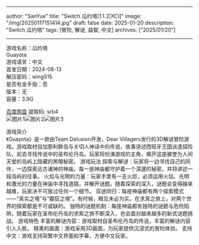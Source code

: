 
---
author: "SanYue"
title: "Switch 瓜约塔[1.1.2|XCI]"
image: "/img/20250117151414.jpg"
draft: false
date: 2025-01-20
description: "Switch 瓜约塔"
tags: [冒险, 解谜, 益智, 中文]
archives: ["2025/01/20"]

---

游戏名称：瓜约塔   
Guayota    
游戏语言：中文  
首发日期：2024-08-13  
解压密码：wing515  
是否有金手指：否  
版本：无   
容量：3.9G

[百度网盘](https://pan.baidu.com/s/1EQvuIZnAyjyQClUfGrZnjg) 提取码: srb4  
![图片1](/img/a79fac.jpg)![图片2](/img/c2d9cc.jpg)![图片3](/img/174989.jpg)  

游戏简介  
《Guayota》是一款由Team Delusion开发，Dear Villagers发行的3D解谜冒险游戏。游戏取材自加那利群岛与关切人神话中的传说，故事讲述西班牙王国派遣探险队，前去寻找传说中的圣布伦丹岛。玩家将扮演游戏的主角，揭开这座被誉为人间天堂的岛屿上隐藏的黑暗秘密。
游戏玩法
探索与解谜：玩家将一边寻找自己的同伴，一边探索远古诸神的神庙，每一座神庙都守护着一个深邃的秘密，并将讲述一段岛屿的往事。
火焰与光明的力量：玩家手里有一支火炬，必须运用火焰、光明和激光的力量在神庙中寻找道路，并解开谜题。随着探索的深入，谜题会变得越来越难，玩家决不可放过任何一个细节。
双途同归：每座神庙都有两个探索模式——“真实之境”与“癫狂之境”。有时候，眼见未必为实。在求真之旅上，对两个世界的探索都是不可或缺的。
独特的谜题机制：每座神庙都有独特的谜题与危险陷阱。随着玩家在圣布伦丹岛的求索之旅不断深入，也会面对越来越多的新式谜题挑战。
游戏特色
丰富的解谜内容：游戏取材自圣布伦丹岛的传说，丰富的解谜内容引人入胜。
精美的画面：游戏采用3D画面，为玩家提供沉浸式的冒险体验。
支持中文：游戏支持简繁中文界面和字幕，方便中文玩家。
